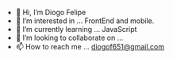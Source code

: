 - 👋 Hi, I’m Diogo Felipe
- 👀 I’m interested in ... FrontEnd and mobile.
- 🌱 I’m currently learning ... JavaScript
- 💞️ I’m looking to collaborate on ...
- 📫 How to reach me ...  diogof651@gmail.com

<!---
diogof651/diogof651 is a ✨ special ✨ repository because its `README.md` (this file) appears on your GitHub profile.
You can click the Preview link to take a look at your changes.
--->

